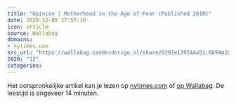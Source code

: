 ```yaml
---
title: "Opinion | Motherhood in the Age of Fear (Published 2018)"
date: 2020-12-08 17:57:10
icon: article
source: Wallabag
domains:
- nytimes.com
src_url: "https://wallabag.sanderdorigo.nl/share/6297e179544a51.68944205"
2020: "12"
categories:
---
```

Het oorspronkelijke artikel kan je lezen op [nytimes.com](https://www.nytimes.com/2018/07/27/opinion/sunday/motherhood-in-the-age-of-fear.html) of [op Wallabag](https://wallabag.sanderdorigo.nl/share/6297e179544a51.68944205). De leestijd is ongeveer 14 minuten.